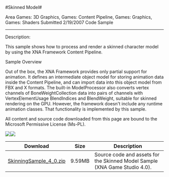 #Skinned Model#

Area
Games: 3D Graphics, Games: Content Pipeline, Games: Graphics, Games: Shaders
Submitted
2/19/2007
Code Sample

---

Description:

This sample shows how to process and render a skinned character model by using the XNA Framework Content Pipeline.
 

Sample Overview

Out of the box, the XNA Framework provides only partial support for animation. It defines an intermediate object model for storing animation data inside the Content Pipeline, and can import data into this object model from FBX and X formats. The built-in ModelProcessor also converts vertex channels of BoneWeightCollection data into pairs of channels with VertexElementUsage BlendIndices and BlendWeight, suitable for skinned rendering on the GPU. However, the framework doesn't include any runtime animation classes. That functionality is implemented by this sample.


All content and source code downloaded from this page are bound to the Microsoft Permissive License (Ms-PL).
	
![](https://github.com/DDReaper/XNAGameStudio/blob/master/Images/XNA_Skinning_01_small.jpg)![](https://github.com/DDReaper/XNAGameStudio/blob/master/Images/XNA_Skinning_02_small.jpg)	

 
Download | Size | Description
---|---|---|
[SkinningSample_4_0.zip](https://github.com/DDReaper/XNAGameStudio/blob/master/Samples/SkinningSample_4_0.zip?raw=true) | 9.59MB | Source code and assets for the Skinned Model Sample (XNA Game Studio 4.0). 